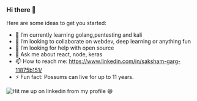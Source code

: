 ### Hi there 👋

Here are some ideas to get you started:

- 🌱 I’m currently learning golang,pentesting and kali
- 👯 I’m looking to collaborate on webdev, deep learning or anything fun
- 🤔 I’m looking for help with open source 
- 💬 Ask me about react, node, keras
- 📫 How to reach me: https://www.linkedin.com/in/saksham-garg-11875b151/
- ⚡ Fun fact: Possums can live for up to 11 years.


![Hit me up on linkedin from my profile :smile:](https://github-readme-stats.vercel.app/api?username=notsaksham&show_icons=true&title_color=fff&icon_color=79ff97&text_color=9f9f9f&bg_color=151515)

